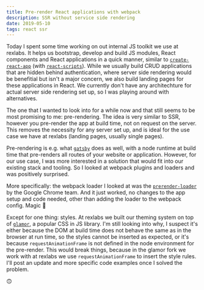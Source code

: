 ```yaml
---
title: Pre-render React applications with webpack
description: SSR without service side rendering
date: 2019-05-10
tags: react ssr
---
```


Today I spent some time working on out internal JS toolkit we use at rexlabs. It helps us bootstrap, develop and build JS modules, React components and React applications in a quick manner, similar to [`create-react-app`](https://github.com/facebook/create-react-app/tree/master/packages/create-react-app) (with [`react-scripts`](https://github.com/facebook/create-react-app/tree/master/packages/react-scripts)). While we usually build CRUD applications that are hidden behind authentication, where server side rendering would be benefitial but isn't a major concern, we also build landing pages for these applications in React. We currently don't have any architechture for actual server side rendering set up, so I was playing around with alternatives.

The one that I wanted to look into for a while now and that still seems to be most promising to me: pre-rendering. The idea is very similar to SSR, however you pre-render the app at build time, not on request on the server. This removes the necessity for any server set up, and is ideal for the use case we have at rexlabs (landing pages, usually single pages).

Pre-rendering is e.g. what [`gatsby`](https://www.gatsbyjs.org/) does as well, with a node runtime at build time that pre-renders all routes of your website or application. However, for our use case, I was more interested in a solution that would fit into our existing stack and tooling. So I looked at webpack plugins and loaders and was positively surprised.

More specifically: the webpack loader I looked at was the [`prerender-loader`](https://github.com/GoogleChromeLabs/prerender-loader) by the Google Chrome team. And it just worked, no changes to the app setup and code needed, other than adding the loader to the webpack config. Magic 🎉

Except for one thing: styles. At rexlabs we built our theming system on top of [`glamor`](https://github.com/threepointone/glamor), a popular CSS in JS library. I'm still looking into why, I suspect it's either because the DOM at build time does not behave the same as in the browser at run time, so the styles cannot be inserted as expected, or it's because `requestAnimationFrame` is not defined in the node environment for the pre-render. This would break things, because in the glamor fork we work with at rexlabs we use `requestAnimationFrame` to insert the style rules. I'll post an update and more specific code examples once I solved the problem.

🙃
